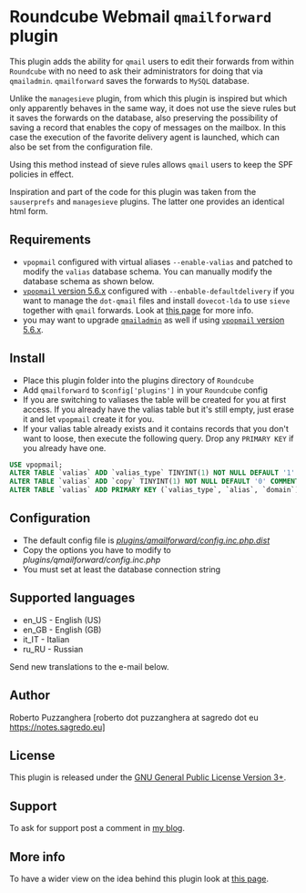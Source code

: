 Roundcube Webmail `qmailforward` plugin
==============================
This plugin adds the ability for `qmail` users to edit their forwards from within
`Roundcube` with no need to ask their administrators for doing that via `qmailadmin`.
`qmailforward` saves the forwards to `MySQL` database.

Unlike the `managesieve` plugin, from which this plugin is inspired but which only
apparently behaves in the same way, it does not use the sieve rules but it saves
the forwards on the database, also preserving the possibility of saving a record that
enables the copy of messages on the mailbox. In this case the execution of the favorite delivery
agent is launched, which can also be set from the configuration file. 

Using this method instead of sieve rules allows `qmail` users to keep the SPF policies in effect.

Inspiration and part of the code for this plugin was taken from the `sauserprefs` and `managesieve` plugins. The latter one provides an identical html form.

Requirements
------------
* `vpopmail` configured with virtual aliases `--enable-valias` and patched to modify the `valias` database schema. You can manually modify the database schema as shown below.
* [`vpopmail` version 5.6.x](https://notes.sagredo.eu/en/qmail-notes-185/installing-and-configuring-vpopmail-81.html) configured with `--enbable-defaultdelivery` if you want to manage the `dot-qmail` files and install `dovecot-lda` to use `sieve` together with `qmail` forwards. Look at [this page](https://notes.sagredo.eu/en/qmail-notes-185/sql-valias-with-sieve-solution-for-qmail-new-patches-and-roundcube-plugin-301.html) for more info.
* you may want to upgrade [`qmailadmin`](https://notes.sagredo.eu/en/qmail-notes-185/qmailadmin-23.html) as well if using [`vpopmail` version 5.6.x](https://notes.sagredo.eu/en/qmail-notes-185/installing-and-configuring-vpopmail-81.html).

Install
-------
* Place this plugin folder into the plugins directory of `Roundcube`
* Add `qmailforward` to `$config['plugins']` in your `Roundcube` config
* If you are switching to valiases the table will be created for you at first
  access. If you already have the valias table but it's still empty, just erase
  it and let `vpopmail` create it for you.
* If your valias table already exists and it contains records that you don't
  want to loose, then execute the following query. Drop any `PRIMARY KEY` if you
  already have one.

```sql
USE vpopmail;
ALTER TABLE `valias` ADD `valias_type` TINYINT(1) NOT NULL DEFAULT '1' COMMENT '1=forwarder 0=lda' FIRST;
ALTER TABLE `valias` ADD `copy` TINYINT(1) NOT NULL DEFAULT '0' COMMENT '0=redirect 1=copy&redirect' AFTER `valias_line`;
ALTER TABLE `valias` ADD PRIMARY KEY (`valias_type`, `alias`, `domain`);
```

Configuration
-------------
* The default config file is [*plugins/qmailforward/config.inc.php.dist*](config.inc.dist.php)
* Copy the options you have to modify to *plugins/qmailforward/config.inc.php*
* You must set at least the database connection string

Supported languages
-------------------
* en_US - English (US)
* en_GB - English (GB)
* it_IT - Italian
* ru_RU - Russian

Send new translations to the e-mail below.

Author
------
Roberto Puzzanghera [roberto dot puzzanghera at sagredo dot eu https://notes.sagredo.eu]

License
-------
This plugin is released under the [GNU General Public License Version 3+][gpl].

Support
-------
To ask for support post a comment in [my blog](https://notes.sagredo.eu/en/qmail-notes-185/sql-valias-with-sieve-solution-for-qmail-new-patches-and-roundcube-plugin-301.html).

More info
---------
To have a wider view on the idea behind this plugin look at [this page](https://notes.sagredo.eu/en/qmail-notes-185/sql-valias-with-sieve-solution-for-qmail-new-patches-and-roundcube-plugin-301.html).

[gpl]: https://www.gnu.org/licenses/gpl.html
